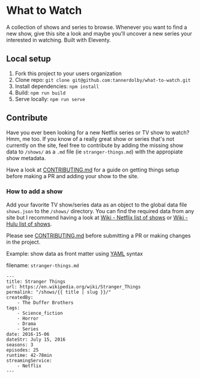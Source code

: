 # What to Watch
A collection of shows and series to browse. Whenever you want to find a new show, give this site a look and maybe you'll uncover a new series your interested in watching. Built with Eleventy.

## Local setup
1. Fork this project to your users organization
2. Clone repo: `git clone git@github.com:tannerdolby/what-to-watch.git`
3. Install dependencies: `npm install`
4. Build: `npm run build`
5. Serve locally: `npm run serve`

## Contribute
Have you ever been looking for a new Netflix series or TV show to watch? Hmm, me too. If you know of a really great show or series that's not currently on the site, feel free to contribute by adding the missing show data to `/shows/` as a `.md` file (ie `stranger-things.md`) with the appropiate show metadata. 

Have a look at [CONTRIBUTING.md](https://github.com/tannerdolby/what-to-watch/blob/masterCONTRIBUTING.md) for a guide on getting things setup before making a PR and adding your show to the site.

### How to add a show
Add your favorite TV show/series data as an object to the global data file `shows.json` to the `/shows/` directory. You can find the required data from any site but I recommend having a look at [Wiki - Netflix list of shows](https://en.wikipedia.org/wiki/List_of_Netflix_original_programming) or [Wiki - Hulu list of shows](https://en.wikipedia.org/wiki/List_of_Hulu_original_programming). 

Please see [CONTRIBUTING.md](https://github.com/tannerdolby/what-to-watch/blob/master/CONTRIBUTING.md) before submitting a PR or making changes in the project.

Example: show data as front matter using [YAML](https://yaml.org/spec/1.2/spec.html) syntax

filename: `stranger-things.md`
```
---
title: Stranger Things
url: https://en.wikipedia.org/wiki/Stranger_Things
permalink: "/shows/{{ title | slug }}/"
createdBy: 
    - The Duffer Brothers
tags:
    - Science_fiction
    - Horror
    - Drama
    - Series
date: 2016-15-06
dateStr: July 15, 2016
seasons: 3
episodes: 25
runtime: 42-78min
streamingService:
    - Netflix
---
```
